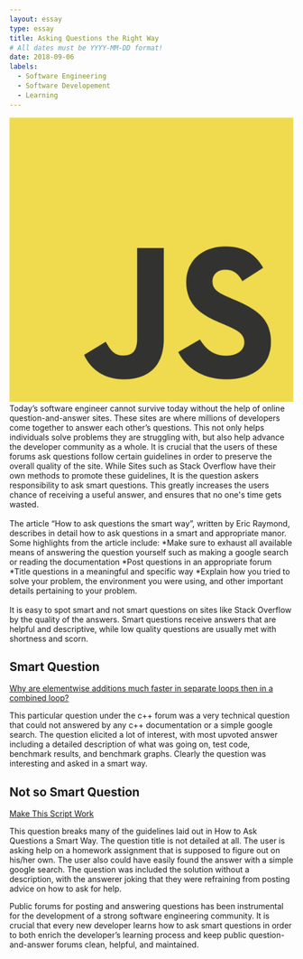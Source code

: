 ```yaml
---
layout: essay
type: essay
title: Asking Questions the Right Way
# All dates must be YYYY-MM-DD format!
date: 2018-09-06
labels:
  - Software Engineering
  - Software Developement
  - Learning
---
```


<img class = "ui medium left floated image" src="../images/js.png">
  Today’s software engineer cannot survive today without the help of online question-and-answer sites. These sites are 
  where millions of developers come together to answer each other’s questions. This not only helps individuals solve problems
  they are struggling with, but also help advance the developer community as a whole. It is crucial that the users of these
  forums ask questions follow certain guidelines in order to preserve the overall quality of the site. While Sites such as
  Stack Overflow have their own methods to promote these guidelines, It is the question askers responsibility to ask smart
  questions. This greatly increases the users chance of receiving a useful answer, and ensures that no one's time gets wasted. 
<br/><br/>
The article “How to ask questions the smart way”, written by Eric Raymond, describes in detail how to ask questions 
in a smart and appropriate manor. Some highlights from the article include:
*Make sure to exhaust all available means of answering the question yourself such as making a google search or reading the documentation
*Post questions in an appropriate forum
*Title questions in a meaningful and specific way
*Explain how you tried to solve your problem, the environment you were using, and other important details pertaining 
to your problem.
<br/><br/>
It is easy to spot smart and not smart questions on sites like Stack Overflow by the quality of the answers. 
Smart questions receive answers that are helpful and descriptive, while low quality questions are usually met with 
shortness and scorn. 

## Smart Question
<a href="https://stackoverflow.com/questions/8547778/why-are-elementwise-additions-much-faster-in-separate-loops-than-in-a-combined-l"> Why are elementwise additions much faster in separate loops then in a combined loop?</a>

This particular question under the c++ forum was a very technical question that could not answered by any c++ documentation
or a simple google search. The question elicited a lot of interest, with most upvoted answer including a detailed
description of what was going on, test code, benchmark results, and benchmark graphs. Clearly the question was interesting
and asked in a smart way.

## Not so Smart Question
<a href="https://stackoverflow.com/questions/32590751/make-this-script-work">Make This Script Work </a>

This question breaks many of the guidelines laid out in How to Ask Questions a Smart Way.
The question title is not detailed at all. The user is asking help on a homework assignment that is supposed to figure out
on his/her own. The user also could have easily found the answer with a simple google search. The question was included
the solution without a description, with the answerer joking that they were refraining from posting advice on how to ask 
for help.  

Public forums for posting and answering questions has been instrumental for the development of a strong software engineering community.
It is crucial that every new developer learns how to ask smart questions in order to both enrich the developer’s learning process and
keep public question-and-answer forums clean, helpful, and maintained. 

